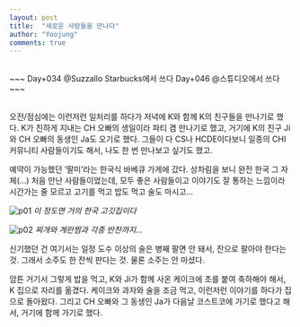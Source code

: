 ```yaml
---
layout: post
title:  "새로운 사람들을 만나다"
author: "Yoojung"
comments: true
---
```

<br>
~~~
Day+034 @Suzzallo Starbucks에서 쓰다
Day+046 @스튜디오에서 쓰다
~~~

<br>
<br>

오전/점심에는 이런저런 일처리를 하다가 저녁에 K와 함께 K의 친구들을 만나기로 했다. K가 친하게 지내는 CH 오빠의 생일이라 파티 겸 만나기로 했고, 거기에 K의 친구 Ji와 CH 오빠의 동생인 Ja도 오기로 했다. 그들이 다 CS나 HCDE이다보니 일종의 CHI 커뮤니티 사람들이기도 해서, 나도 한 번 만나보고 싶기도 했고. 

예약이 가능했던 ‘팔미’라는 한국식 바베큐 가게에 갔다. 상차림을 보니 완전 한국 그 자체(...) 처음 만난 사람들이었는데, 모두 좋은 사람들이고 이야기도 잘 통하는 느낌이라 시간가는 줄 모르고 고기를 먹고 밥도 먹고 술도 마시고...

![p01]({{site.url}}/assets/2018-03-30-p01.JPG)
_이 정도면 거의 한국 고깃집이다_

![p02]({{site.url}}/assets/2018-03-30-p02.JPG)
_찌개와 계란찜과 각종 반찬까지..._

신기했던 건 여기서는 일정 도수 이상의 술은 병째 팔면 안 돼서, 잔으로 팔아야 한다는 것. 그래서 소주도 한 잔씩 판다는 것. 물론 소주는 안 마셨다.

암튼 거기서 그렇게 밥을 먹고, K와 Ji가 함께 사온 케이크에 초를 붙여 축하해야 해서, K 집으로 자리를 옮겼다. 케이크와 과자와 술을 조금 먹고, 이런저런 이야기를 하다가 집으로 돌아왔다. 그리고 CH 오빠와 그 동생인 Ja가 다음날 코스트코에 가기로 했다고 해서, 거기에 함께 가기로 했다.







